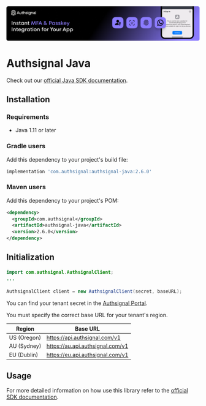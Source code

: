 <img width="1070" alt="Authsignal" src="https://raw.githubusercontent.com/authsignal/authsignal-java/main/.github/images/authsignal.png">

# Authsignal Java

Check out our [official Java SDK documentation](https://docs.authsignal.com/sdks/server/java).

## Installation

### Requirements

- Java 1.11 or later

### Gradle users

Add this dependency to your project's build file:

```groovy
implementation 'com.authsignal:authsignal-java:2.6.0'
```

### Maven users

Add this dependency to your project's POM:

```xml
<dependency>
  <groupId>com.authsignal</groupId>
  <artifactId>authsignal-java</artifactId>
  <version>2.6.0</version>
</dependency>
```

## Initialization

```java
import com.authsignal.AuthsignalClient;
...

AuthsignalClient client = new AuthsignalClient(secret, baseURL);
```

You can find your tenant secret in the [Authsignal Portal](https://portal.authsignal.com/organisations/tenants/api).

You must specify the correct base URL for your tenant's region.

| Region      | Base URL                         |
| ----------- | -------------------------------- |
| US (Oregon) | https://api.authsignal.com/v1    |
| AU (Sydney) | https://au.api.authsignal.com/v1 |
| EU (Dublin) | https://eu.api.authsignal.com/v1 |

## Usage

For more detailed information on how use this library refer to the [official SDK documentation](https://docs.authsignal.com/sdks/server/overview).
